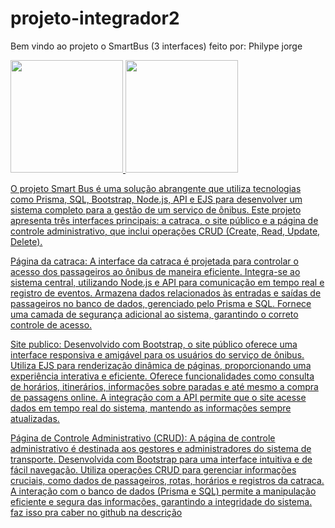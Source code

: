 # projeto-integrador2

Bem vindo ao projeto o SmartBus (3 interfaces)
feito por: Philype jorge 


<div>
<a href="https://github.com/programadorwolrd">
<img loading="lazy" height="180em" src="https://github-readme-stats.vercel.app/api?username=programadorwolrd&show_icons=true&theme=radical"/>
<img loading="lazy" height="180em" src="https://github-readme-stats.vercel.app/api/top-langs/?username=programadorwolrd&layout=compact"/>
</div>
  
O projeto Smart Bus é uma solução abrangente que utiliza tecnologias como Prisma, SQL, Bootstrap, Node.js, API e EJS para desenvolver um sistema completo para a gestão de um serviço de ônibus. Este projeto apresenta três interfaces principais: a catraca, o site público e a página de controle administrativo, que inclui operações CRUD (Create, Read, Update, Delete).

Página da catraca:
A interface da catraca é projetada para controlar o acesso dos passageiros ao ônibus de maneira eficiente.
Integra-se ao sistema central, utilizando Node.js e API para comunicação em tempo real e registro de eventos.
Armazena dados relacionados às entradas e saídas de passageiros no banco de dados, gerenciado pelo Prisma e SQL.
Fornece uma camada de segurança adicional ao sistema, garantindo o correto controle de acesso.

Site publico:
Desenvolvido com Bootstrap, o site público oferece uma interface responsiva e amigável para os usuários do serviço de ônibus.
Utiliza EJS para renderização dinâmica de páginas, proporcionando uma experiência interativa e eficiente.
Oferece funcionalidades como consulta de horários, itinerários, informações sobre paradas e até mesmo a compra de passagens online.
A integração com a API permite que o site acesse dados em tempo real do sistema, mantendo as informações sempre atualizadas.


Página de Controle Administrativo (CRUD):
A página de controle administrativo é destinada aos gestores e administradores do sistema de transporte.
Desenvolvida com Bootstrap para uma interface intuitiva e de fácil navegação.
Utiliza operações CRUD para gerenciar informações cruciais, como dados de passageiros, rotas, horários e registros da catraca.
A interação com o banco de dados (Prisma e SQL) permite a manipulação eficiente e segura das informações, garantindo a integridade do sistema. faz isso pra caber no github na descrição
